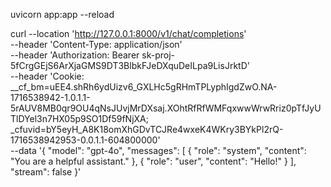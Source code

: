 uvicorn app:app --reload

curl --location 'http://127.0.0.1:8000/v1/chat/completions' \
--header 'Content-Type: application/json' \
--header 'Authorization: Bearer sk-proj-5fCrgGEjS6ArXjaGMS9DT3BlbkFJeDXquDeILpa9LisJrktD' \
--header 'Cookie: __cf_bm=uEE4.shRh6ydUizv6_GXLHc5gRHmTPLyphIgdZwO.NA-1716538942-1.0.1.1-5rAUV8MB0qr9OU4qNsJUvjMrDXsaj.XOhtRfRfWMFqxwwWrwRriz0pTfJyUTlDYel3n7HX05p9SO1Df59fNjXA; _cfuvid=bY5eyH_A8K18omXhGDvTCJRe4wxeK4WKry3BYkPl2rQ-1716538942953-0.0.1.1-604800000' \
--data '{
    "model": "gpt-4o",
    "messages": [
      {
        "role": "system",
        "content": "You are a helpful assistant."
      },
      {
        "role": "user",
        "content": "Hello!"
      }
    ],
    "stream": false
  }'
